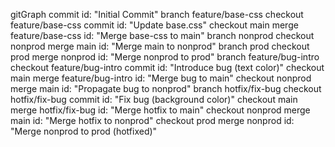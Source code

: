 gitGraph
     commit id: "Initial Commit"
     branch feature/base-css
     checkout feature/base-css
     commit id: "Update base.css"
     checkout main
     merge feature/base-css id: "Merge base-css to main"
     branch nonprod
     checkout nonprod
     merge main id: "Merge main to nonprod"
     branch prod
     checkout prod
     merge nonprod id: "Merge nonprod to prod"
     branch feature/bug-intro
     checkout feature/bug-intro
     commit id: "Introduce bug (text color)"
     checkout main
     merge feature/bug-intro id: "Merge bug to main"
     checkout nonprod
     merge main id: "Propagate bug to nonprod"
     branch hotfix/fix-bug
     checkout hotfix/fix-bug
     commit id: "Fix bug (background color)"
     checkout main
     merge hotfix/fix-bug id: "Merge hotfix to main"
     checkout nonprod
     merge main id: "Merge hotfix to nonprod"
     checkout prod
     merge nonprod id: "Merge nonprod to prod (hotfixed)"
